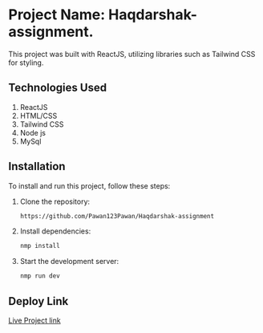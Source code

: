 # Project Name: Haqdarshak-assignment.

This project was built with ReactJS, utilizing libraries such as Tailwind CSS for styling.

## Technologies Used

1. ReactJS
2. HTML/CSS
3. Tailwind CSS
4. Node js
5. MySql

## Installation

To install and run this project, follow these steps:

1. Clone the repository:

   ```sh
   https://github.com/Pawan123Pawan/Haqdarshak-assignment
   ```

2. Install dependencies:
   ```sh
   nmp install
   ```
3. Start the development server:
   ```sh
   nmp run dev
   ```


## Deploy Link

[Live Project link](https://haqdarshak-assignment-pawankumar.vercel.app/)
